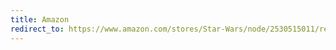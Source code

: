 ```yaml
---
title: Amazon
redirect_to: https://www.amazon.com/stores/Star-Wars/node/2530515011/ref=as_li_ss_tl?ie=UTF8&linkCode=ll2&tag=ourstarwarsstory-20&linkId=62f9ba5fb4a0e87f70c875ea992b60aa&language=en_US
---
```

